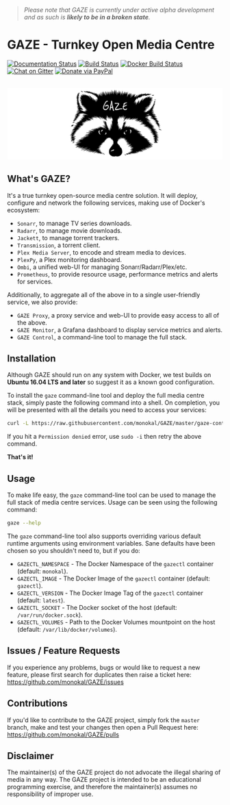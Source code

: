 > *Please note that GAZE is currently under active alpha development and as such is **likely to be in a broken state**.*

# GAZE - Turnkey Open Media Centre
[![Documentation Status](http://readthedocs.org/projects/gaze/badge/?version=latest)](http://gaze.readthedocs.io/en/latest/?badge=latest) [![Build Status](https://travis-ci.org/monokal/GAZE.svg?branch=master)](https://travis-ci.org/monokal/GAZE) [![Docker Build Status](https://img.shields.io/badge/docker%20build-automated-brightgreen.svg)](https://hub.docker.com/r/monokal/gazectl/) [![Chat on Gitter](https://img.shields.io/badge/chat-gitter-brightgreen.svg)](https://gitter.im/gaze-tomc/) [![Donate via PayPal](https://img.shields.io/badge/donate-paypal-blue.svg)](https://www.paypal.me/monokal/)

<p align="center">
  <br />
  <img src="docs/static/images/gaze.png" alt="GAZE"/>
</p>

## What's GAZE?
It's a true turnkey open-source media centre solution. It will deploy, configure and network the following services, making use of Docker's ecosystem:
- `Sonarr`, to manage TV series downloads.
- `Radarr`, to manage movie downloads.
- `Jackett`, to manage torrent trackers.
- `Transmission`, a torrent client.
- `Plex Media Server`, to encode and stream media to devices.
- `PlexPy`, a Plex monitoring dashboard.
- `Ombi`, a unified web-UI for managing Sonarr/Radarr/Plex/etc.
- `Prometheus`, to provide resource usage, performance metrics and alerts for services.

Additionally, to aggregate all of the above in to a single user-friendly service, we also provide:
- `GAZE Proxy`, a proxy service and web-UI to provide easy access to all of the above.
- `GAZE Monitor`, a Grafana dashboard to display service metrics and alerts.
- `GAZE Control`, a command-line tool to manage the full stack.

## Installation
Although GAZE should run on any system with Docker, we test builds on **Ubuntu 16.04 LTS and later** so suggest it as a known good configuration.

To install the `gaze` command-line tool and deploy the full media centre stack, simply paste the following command into a shell. On completion, you will be presented with all the details you need to access your services:
```sh
curl -L https://raw.githubusercontent.com/monokal/GAZE/master/gaze-control/gazectl-wrapper.sh > /usr/local/bin/gaze && chmod +x /usr/local/bin/gaze && gaze bootstrap
```
If you hit a `Permission denied` error, use `sudo -i` then retry the above command.

**That's it!**
## Usage
To make life easy, the `gaze` command-line tool can be used to manage the full stack of media centre services. Usage can be seen using the following command:
```sh
gaze --help
```
The `gaze` command-line tool also supports overriding various default runtime arguments using environment variables. Sane defaults have been chosen so you shouldn't need to, but if you do:
- `GAZECTL_NAMESPACE` - The Docker Namespace of the `gazectl` container (default: `monokal`).
- `GAZECTL_IMAGE` - The Docker Image of the `gazectl` container (default: `gazectl`).
- `GAZECTL_VERSION` - The Docker Image Tag of the `gazectl` container (default: `latest`).
- `GAZECTL_SOCKET` - The Docker socket of the host (default: `/var/run/docker.sock`).
- `GAZECTL_VOLUMES` - Path to the Docker Volumes mountpoint on the host (default: `/var/lib/docker/volumes`).

## Issues / Feature Requests
If you experience any problems, bugs or would like to request a new feature, please first search for duplicates then raise a ticket here: https://github.com/monokal/GAZE/issues

## Contributions
If you'd like to contribute to the GAZE project, simply fork the `master` branch, make and test your changes then open a Pull Request here: https://github.com/monokal/GAZE/pulls

## Disclaimer
The maintainer(s) of the GAZE project do not advocate the illegal sharing of media in any way. The GAZE project is intended to be an educational programming exercise, and therefore the maintainer(s) assumes no responsibility of improper use.
